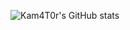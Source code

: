 ![Kam4T0r's GitHub stats](https://github-readme-stats.vercel.app/api?username=Kam4T0r&theme=transparent&show_icons=true)
